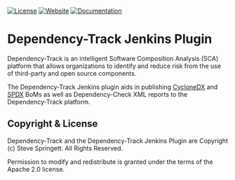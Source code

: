 [![License][license-image]][license-url]
[![Website](https://img.shields.io/badge/https://-dependencytrack.org-blue.svg)](https://dependencytrack.org/)
[![Documentation](https://img.shields.io/badge/read-documentation-blue.svg)](https://docs.dependencytrack.org/)


Dependency-Track Jenkins Plugin
==============================

Dependency-Track is an intelligent Software Composition Analysis (SCA) platform that allows organizations to identify 
and reduce risk from the use of third-party and open source components.

The Dependency-Track Jenkins plugin aids in publishing [CycloneDX](https://cyclonedx.org/) and [SPDX](https://spdx.org/) 
BoMs as well as Dependency-Check XML reports to the Dependency-Track platform.

Copyright & License
-------------------

Dependency-Track and the Dependency-Track Jenkins Plugin are Copyright (c) Steve Springett. All Rights Reserved.

Permission to modify and redistribute is granted under the terms of the Apache 2.0 license.

  [wiki]: https://wiki.jenkins-ci.org/display/JENKINS/OWASP+Dependency-Track+Plugin
  [license-image]: https://img.shields.io/badge/license-apache%20v2-brightgreen.svg
  [license-url]: https://github.com/DependencyTrack/jenkins-plugin/blob/master/LICENSE.txt
